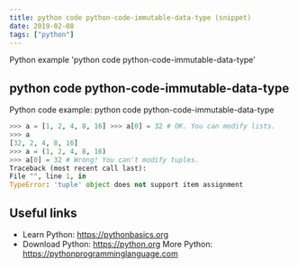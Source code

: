 ```yaml
---
title: python code python-code-immutable-data-type (snippet)
date: 2019-02-08
tags: ["python"]
---
```

Python example 'python code python-code-immutable-data-type'


## python code python-code-immutable-data-type

Python code example: python code python-code-immutable-data-type

```python
>>> a = [1, 2, 4, 8, 16] >>> a[0] = 32 # OK. You can modify lists.
>>> a
[32, 2, 4, 8, 16]
>>> a = (1, 2, 4, 8, 16)
>>> a[0] = 32 # Wrong! You can't modify tuples.
Traceback (most recent call last):
File "", line 1, in
TypeError: 'tuple' object does not support item assignment


```

## Useful links

- Learn Python: https://pythonbasics.org
- Download Python: https://python.org
More Python: https://pythonprogramminglanguage.com
